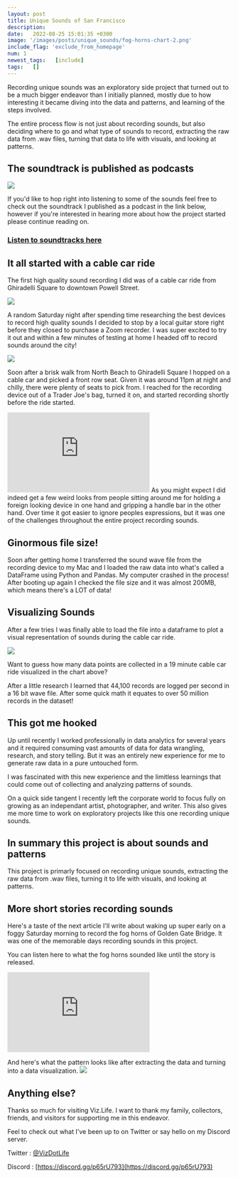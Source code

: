 ```yaml
---
layout: post
title: Unique Sounds of San Francisco
description: 
date:   2022-08-25 15:01:35 +0300
image: '/images/posts/unique_sounds/fog-horns-chart-2.png'
include_flag: 'exclude_from_homepage'
num: 1
newest_tags:   [include]
tags:   []
---
```


Recording unique sounds was an exploratory side project that turned out to be a much bigger endeavor than I initially planned, mostly due to how interesting it became diving into the data and patterns, and learning of the steps involved. 

The entire process flow is not just about recording sounds, but also deciding where to go and what type of sounds to record, extracting the raw data from .wav files, turning that data to life with visuals, and looking at patterns. 

## The soundtrack is published as podcasts
![](/images/sounds/season-1-sounds-of-sanfrancisco_50.jpg) 

If you'd like to hop right into listening to some of the sounds feel free to check out the soundtrack I published as a podcast in the link below, however if you're interested in hearing more about how the project started please continue reading on.

### [Listen to soundtracks here](https://open.spotify.com/show/42cRLn2YRwyLHiFRAHlSrw)

## It all started with a cable car ride
The first high quality sound recording I did was of a cable car ride from Ghiradelli Square to downtown Powell Street. 

![](/images/sounds/cable-car-ride-night.jpg)

A random Saturday night after spending time researching the best devices to record high quality sounds I decided to stop by a local guitar store right before they closed to purchase a Zoom recorder. I was super excited to try it out and within a few minutes of testing at home I headed off to record sounds around the city! 

![](/images/sounds/zoom-recorder.jpg)

Soon after a brisk walk from North Beach to Ghiradelli Square I hopped on a cable car and picked a front row seat. Given it was around 11pm at night and chilly, there were plenty of seats to pick from. I reached for the recording device out of a Trader Joe's bag, turned it on, and started recording shortly before the ride started. 

<iframe src="https://open.spotify.com/embed/episode/0JCp3tf6e4NdeccetoIQgz?utm_source=generator" width="320" height="180" frameborder="0" allow="autoplay; fullscreen" allowfullscreen></iframe> 
As you might expect I did indeed get a few weird looks from people sitting around me for holding a foreign looking device in one hand and gripping a handle bar in the other hand. Over time it got easier to ignore peoples expressions, but it was one of the challenges throughout the entire project recording sounds.

## Ginormous file size!
Soon after getting home I transferred the sound wave file from the recording device to my Mac and I loaded the raw data into what's called a DataFrame using Python and Pandas. My computer crashed in the process! After booting up again I checked the file size and it was almost 200MB, which means there's a LOT of data! 

## Visualizing Sounds
After a few tries I was finally able to load the file into a dataframe to plot a visual representation of sounds during the cable car ride. 

![](/images/sounds/cable-car-ride.png)

Want to guess how many data points are collected in a 19 minute cable car ride visualized in the chart above?

After a little research I learned that 44,100 records are logged per second in a 16 bit wave file. After some quick math it equates to over 50 million records in the dataset!

## This got me hooked
Up until recently I worked professionally in data analytics for several years and it required consuming vast amounts of data for data wrangling, research, and story telling. But it was an entirely new experience for me to generate raw data in a pure untouched form.

I was fascinated with this new experience and the limitless learnings that could come out of collecting and analyzing patterns of sounds.

On a quick side tangent I recently left the corporate world to focus fully on growing as an independant artist, photographer, and writer. This also gives me more time to work on exploratory projects like this one recording unique sounds. 

## In summary this project is about sounds and patterns
This project is primarly focused on recording unique sounds, extracting the raw data from .wav files, turning it to life with visuals, and looking at patterns.  

## More short stories recording sounds 
Here's a taste of the next article I'll write about waking up super early on a foggy Saturday morning to record the fog horns of Golden Gate Bridge. It was one of the memorable days recording sounds in this project. 

You can listen here to what the fog horns sounded like until the story is released. 

<iframe src="https://open.spotify.com/embed/episode/6gpoOUAWTrL41QNFd9PLk7?utm_source=generator" width="320" height="180" frameborder="0" allow="autoplay; fullscreen" allowfullscreen></iframe> 

And here's what the pattern looks like after extracting the data and turning into a data visualization. 
![](/images/sounds/fog-horns-chart-1.png)

## Anything else? 
Thanks so much for visiting Viz.Life. I want to thank my family, collectors, friends, and visitors for supporting me in this endeavor. 

Feel to check out what I've been up to on Twitter or say hello on my Discord server.

Twitter : [@VizDotLife](https://twitter.com/VizDotLife)  

Discord : [https://discord.gg/p65rU793](https://discord.gg/p65rU793)
